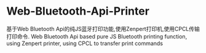 # Web-Bluetooth-Api-Printer
基于Web Bluetooth Api的纯JS蓝牙打印功能,使用Zenpert打印机,使用CPCL传输打印命令.
 Web Bluetooth Api based pure JS Bluetooth printing function, using Zenpert printer, using CPCL to transfer print commands
